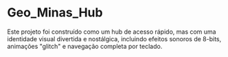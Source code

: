 # Geo_Minas_Hub
Este projeto foi construído como um hub de acesso rápido, mas com uma identidade visual divertida e nostálgica, incluindo efeitos sonoros de 8-bits, animações "glitch" e navegação completa por teclado.
